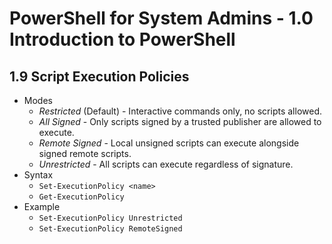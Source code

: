 PowerShell for System Admins - 1.0 Introduction to PowerShell
============================================================

1.9 Script Execution Policies
------------------------------------------------------------

* Modes
	+ *Restricted* (Default) - Interactive commands
	  only, no scripts allowed.
	+ *All Signed* - Only scripts signed by a trusted
	  publisher are allowed to execute.
	+ *Remote Signed* - Local unsigned scripts can
	  execute alongside signed remote scripts.
	+ *Unrestricted* - All scripts can execute
	  regardless of signature.
* Syntax
	+ `Set-ExecutionPolicy <name>`
	+ `Get-ExecutionPolicy`
* Example
	+ `Set-ExecutionPolicy Unrestricted`
	+ `Set-ExecutionPolicy RemoteSigned`

